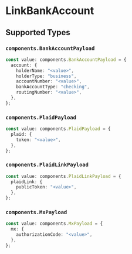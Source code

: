 # LinkBankAccount


## Supported Types

### `components.BankAccountPayload`

```typescript
const value: components.BankAccountPayload = {
  account: {
    holderName: "<value>",
    holderType: "business",
    accountNumber: "<value>",
    bankAccountType: "checking",
    routingNumber: "<value>",
  },
};
```

### `components.PlaidPayload`

```typescript
const value: components.PlaidPayload = {
  plaid: {
    token: "<value>",
  },
};
```

### `components.PlaidLinkPayload`

```typescript
const value: components.PlaidLinkPayload = {
  plaidLink: {
    publicToken: "<value>",
  },
};
```

### `components.MxPayload`

```typescript
const value: components.MxPayload = {
  mx: {
    authorizationCode: "<value>",
  },
};
```

